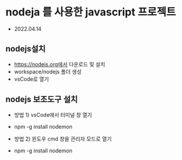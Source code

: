 # nodeja 를 사용한 javascript 프로젝트

- 2022.04.14

## nodejs설치

- https://nodejs.org에서 다운로드 및 설치
- workspace/nodejs 폴더 생성
- vsCode로 열기

## nodejs 보조도구 설치

- 방법 1) vsCode에서 터미널 창 열기
- npm -g install nodemon

- 방법 2) 윈도우 cmd 창을 관리자 모드로 열기
- npm -g install nodemon
